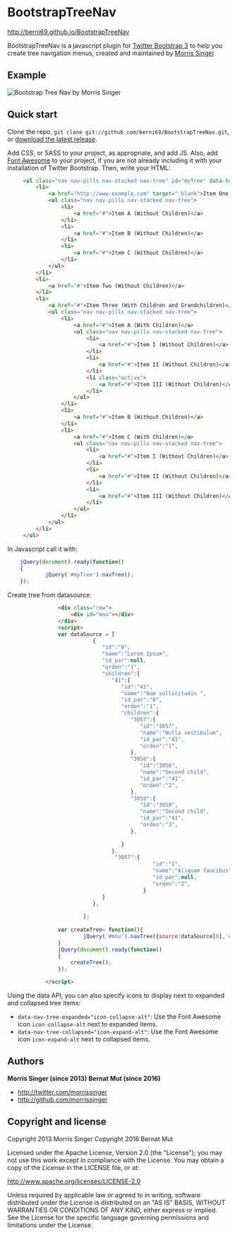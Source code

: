 BootstrapTreeNav
====================
http://berni69.github.io/BootstrapTreeNav

BootstrapTreeNav is a javascript plugin for [Twitter Bootstrap 3](http://getbootstrap.com/) to help you create tree navigation menus, created and maintained by [Morris Singer](http://morrissinger.com).

Example
-------
![Bootstrap Tree Nav by Morris Singer](http://i.imgur.com/BcwvICS.png)

Quick start
-----------

Clone the repo, `git clone git://github.com/berni69/BootstrapTreeNav.git`, or [download the latest release](https://github.com/berni69/BootstrapTreeNav/zipball/master).

Add CSS, or SASS to your project, as appropriate, and add JS. Also, add [Font Awesome](http://fontawesome.io/) to your project, if you are not already including it with your installation of Twitter Bootstrap. Then, write your HTML:
```html
     <ul class="nav nav-pills nav-stacked nav-tree" id="myTree" data-toggle="nav-tree">
         <li>
             <a href="http://www.example.com" target="_blank">Item One (With Children) (has link)</a>
             <ul class="nav nav-pills nav-stacked nav-tree">
                 <li>
                     <a href="#">Item A (Without Children)</a>
                 </li>
                 <li>
                     <a href="#">Item B (Without Children)</a>
                 </li>
                 <li>
                     <a href="#">Item C (Without Children)</a>
                 </li>
             </ul>
         </li>
         <li>
             <a href="#">Item Two (Without Children)</a>
         </li>
         <li>
             <a href="#">Item Three (With Children and Grandchildren)</a>
             <ul class="nav nav-pills nav-stacked nav-tree">
                 <li>
                     <a href="#">Item A (With Children)</a>
                     <ul class="nav nav-pills nav-stacked nav-tree">
                         <li>
                             <a href="#">Item I (Without Children)</a>
                         </li>
                         <li>
                             <a href="#">Item II (Without Children)</a>
                         </li>
                         <li class="active">
                             <a href="#">Item III (Without Children)</a>
                         </li>
                     </ul>
                 </li>
                 <li>
                     <a href="#">Item B (Without Children)</a>
                 </li>
                 <li>
                     <a href="#">Item C (With Children)</a>
                     <ul class="nav nav-pills nav-stacked nav-tree">
                         <li>
                             <a href="#">Item I (Without Children)</a>
                         </li>
                         <li>
                             <a href="#">Item II (Without Children)</a>
                         </li>
                         <li>
                             <a href="#">Item III (Without Children)</a>
                         </li>
                     </ul>
                 </li>
             </ul>
         </li>
     </ul>	 
```
In Javascript call it with:


```js
	jQuery(document).ready(function()
	{
			jQuery('#myTree').navTree();
	});
```


Create tree from datasource:
```html
				<div class="row">
					<div id="mnu"></div>
				</div>
				<script>
				var dataSource = [
						   {
							  "id":"0",
							  "name":"Lorem Ipsum",
							  "id_par":null,
							  "orden":"1",
							  "children":{
								 "41":{
									"id":"41",
									"name":"Nam sollicitudin ",
									"id_par":"0",
									"orden":"1",
									"children":{
									   "3057":{
										  "id":"3057",
										  "name":"Nulla vestibulum",
										  "id_par":"41",
										  "orden":"1",
									   },
									   "3058":{
										  "id":"3058",
										  "name":"Second child",
										  "id_par":"41",
										  "orden":"2",
									   },
									   "3059":{
										  "id":"3059",
										  "name":"Second child",
										  "id_par":"41",
										  "orden":"3",
									   },
										
									}
								 },
								  "3057":{
											  "id":"1",
											  "name":"Aliquam faucibus",
											  "id_par":null,
											  "orden":"2",
										   }
							  }
						   },
						   
						];
				
				var createTree= function(){
						jQuery('#mnu').navTree({source:dataSource[0],'createBadge':true});
				}				
				jQuery(document).ready(function()
				{
					createTree();
				});

			</script>

```



Using the data API, you can also specify icons to display next to expanded and collapsed tree items:
* `data-nav-tree-expanded="icon-collapse-alt"`: Use the Font Awesome icon `icon-collapse-alt` next to expanded items.
* `data-nav-tree-collapsed="icon-expand-alt"`: Use the Font Awesome icon `icon-expand-alt` next to collapsed items.

Authors
-------

**Morris Singer (since 2013)**
**Bernat Mut (since 2016)**


+ http://twitter.com/morrissinger
+ http://github.com/morrissinger


Copyright and license
---------------------

Copyright 2013 Morris Singer
Copyright 2016 Bernat Mut

Licensed under the Apache License, Version 2.0 (the "License");
you may not use this work except in compliance with the License.
You may obtain a copy of the License in the LICENSE file, or at:

   http://www.apache.org/licenses/LICENSE-2.0

Unless required by applicable law or agreed to in writing, software
distributed under the License is distributed on an "AS IS" BASIS,
WITHOUT WARRANTIES OR CONDITIONS OF ANY KIND, either express or implied.
See the License for the specific language governing permissions and
limitations under the License.